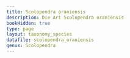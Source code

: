 ```yaml
---
title: Scolopendra oraniensis
description: Die Art Scolopendra oraniensis
bookHidden: true
type: page
layout: taxonomy_species
datafile: scolopendra_oraniensis
genus: Scolopendra
---
```


